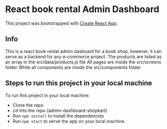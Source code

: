 # React book rental Admin Dashboard

This project was bootstrapped with [Create React App](https://github.com/facebook/create-react-app).

## Info
This is a react book rental admin dasboard for a book shop, however, it can serve as a backend for any e-commerce project.
The products are listed as an array in the src/data/products.js file
All pages are inside the src/screens folder
While all components are inside the src/components folder

## Steps to run this project in your local machine
To run this project in your local machine:

- Clone the repo
- cd into the repo (admin-dashboard-shopkart)
- Run ```npm install``` to install the dependencies
- Run ```npm start``` to serve the app on your local machine.